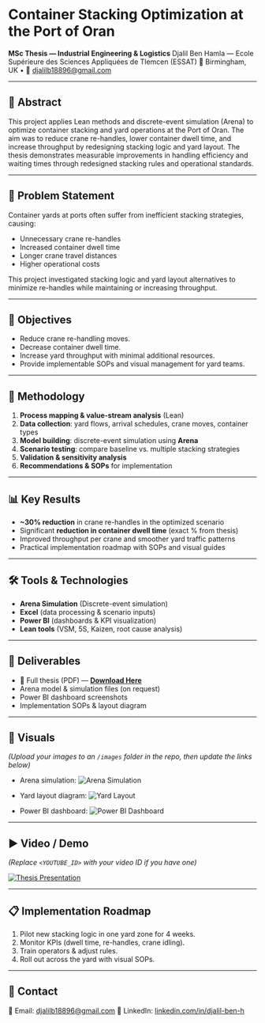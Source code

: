 
# Container Stacking Optimization at the Port of Oran

**MSc Thesis — Industrial Engineering & Logistics**
Djalil Ben Hamla — Ecole Supérieure des Sciences Appliquées de Tlemcen (ESSAT)
📍 Birmingham, UK • 📧 [djalilb18896@gmail.com](mailto:djalilb18896@gmail.com)

---

## 📄 Abstract

This project applies Lean methods and discrete-event simulation (Arena) to optimize container stacking and yard operations at the Port of Oran. The aim was to reduce crane re-handles, lower container dwell time, and increase throughput by redesigning stacking logic and yard layout. The thesis demonstrates measurable improvements in handling efficiency and waiting times through redesigned stacking rules and operational standards.

---

## 📌 Problem Statement

Container yards at ports often suffer from inefficient stacking strategies, causing:

* Unnecessary crane re-handles
* Increased container dwell time
* Longer crane travel distances
* Higher operational costs

This project investigated stacking logic and yard layout alternatives to minimize re-handles while maintaining or increasing throughput.

---

## 🚀 Objectives

* Reduce crane re-handling moves.
* Decrease container dwell time.
* Increase yard throughput with minimal additional resources.
* Provide implementable SOPs and visual management for yard teams.

---

## 🧭 Methodology

1. **Process mapping & value-stream analysis** (Lean)
2. **Data collection**: yard flows, arrival schedules, crane moves, container types
3. **Model building**: discrete-event simulation using **Arena**
4. **Scenario testing**: compare baseline vs. multiple stacking strategies
5. **Validation & sensitivity analysis**
6. **Recommendations & SOPs** for implementation

---

## 📊 Key Results

* **~30% reduction** in crane re-handles in the optimized scenario
* Significant **reduction in container dwell time** (exact % from thesis)
* Improved throughput per crane and smoother yard traffic patterns
* Practical implementation roadmap with SOPs and visual guides

---

## 🛠 Tools & Technologies

* **Arena Simulation** (Discrete-event simulation)
* **Excel** (data processing & scenario inputs)
* **Power BI** (dashboards & KPI visualization)
* **Lean tools** (VSM, 5S, Kaizen, root cause analysis)

---

## 📂 Deliverables

* 📄 Full thesis (PDF) — [**Download Here**](https://raw.githubusercontent.com/djalilben-ship-it/PORT-Container-Stacking/main/Container_Stacking_Thesis.pdf)
* Arena model & simulation files (on request)
* Power BI dashboard screenshots
* Implementation SOPs & layout diagram

---

## 📸 Visuals

*(Upload your images to an `/images` folder in the repo, then update the links below)*

* Arena simulation:
  ![Arena Simulation](./images/arena-simulation.png)

* Yard layout diagram:
  ![Yard Layout](./images/yard-layout.png)

* Power BI dashboard:
  ![Power BI Dashboard](./images/powerbi-dashboard.png)

---

## ▶️ Video / Demo

*(Replace `<YOUTUBE_ID>` with your video ID if you have one)*

[![Thesis Presentation](https://img.youtube.com/vi/<YOUTUBE_ID>/0.jpg)](https://www.youtube.com/watch?v=<YOUTUBE_ID>)

---

## 📋 Implementation Roadmap

1. Pilot new stacking logic in one yard zone for 4 weeks.
2. Monitor KPIs (dwell time, re-handles, crane idling).
3. Train operators & adjust rules.
4. Roll out across the yard with visual SOPs.

---

## 🤝 Contact

📧 Email: [djalilb18896@gmail.com](mailto:djalilb18896@gmail.com)
🔗 LinkedIn: [linkedin.com/in/djalil-ben-h](https://linkedin.com/in/djalil-ben-h)
